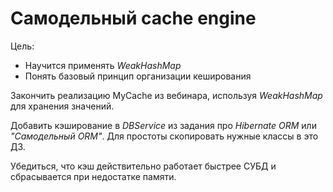 # Самодельный cache engine


Цель:

* Научится применять *WeakHashMap*
* Понять базовый принцип организации кеширования

Закончить реализацию MyCache из вебинара, используя *WeakHashMap* для хранения значений.

Добавить кэширование в *DBService* из задания про *Hibernate ORM* или *"Самодельный ORM"*.
Для простоты скопировать нужные классы в это ДЗ.

Убедиться, что кэш действительно работает быстрее СУБД и сбрасывается при недостатке памяти.